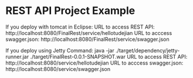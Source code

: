 # REST API Project Example
If you deploy with tomcat in Eclipse:
URL to access REST API:
http://localhost:8080/FinalRest/service/hellotudejian
URL to acccess swagger.json:
http://localhost:8080/FinalRest/service/swagger.json

If you deploy using Jetty
Command: java -jar ./target/dependency/jetty-runner.jar ./target/FinalRest-0.0.1-SNAPSHOT.war
URL to access REST API:
http://localhost:8080/service/hellotudejian
URL to acccess swagger.json:
http://localhost:8080/service/swagger.json
